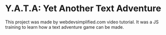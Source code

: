# Y.A.T.A: Yet Another Text Adventure
This project was made by webdevsimplified.com video tutorial.
It was a JS training to learn how a text adventure game can be made.
